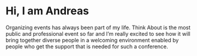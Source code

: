 # Hi, I am Andreas

Organizing events has always been part of my life. Think About is the most
public and professional event so far and I’m really excited to see how it will
bring together diverse people in a welcoming environment enabled by people who
get the support that is needed for such a conference.
